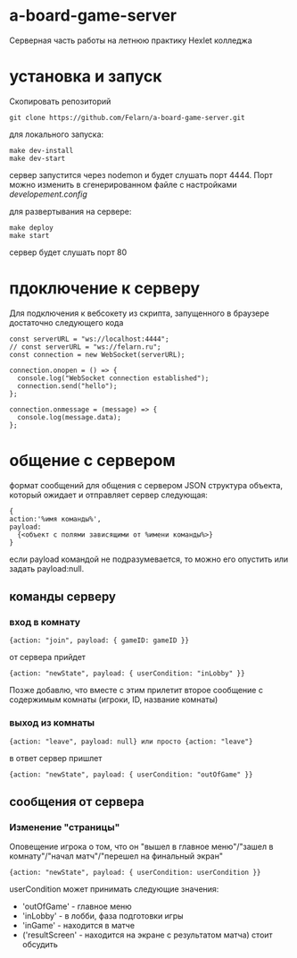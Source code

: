 # a-board-game-server

Серверная часть работы на летнюю практику Hexlet колледжа

# установка и запуск

Скопировать репозиторий

```
git clone https://github.com/Felarn/a-board-game-server.git
```

для локального запуска:

```
make dev-install
make dev-start
```

сервер запустится через nodemon и будет слушать порт 4444. Порт можно изменить в сгенерированном файле c настройками <em>developement.config</em>

для развертывания на сервере:

```
make deploy
make start
```

сервер будет слушать порт 80

# пдоключение к серверу

Для подключения к вебсокету из скрипта, запущенного в браузере достаточно следующего кода

```
const serverURL = "ws://localhost:4444";
// const serverURL = "ws://felarn.ru";
const connection = new WebSocket(serverURL);

connection.onopen = () => {
  console.log("WebSocket connection established");
  connection.send("hello");
};

connection.onmessage = (message) => {
  console.log(message.data);
};
```

# общение с сервером

формат сообщений для общения с сервером JSON
структура объекта, который ожидает и отправляет сервер следующая:
```
{
action:'%имя команды%',
payload:
  {<объект с полями зависящими от %имени команды%>}
}
```
если payload командой не подразумевается, то можно его опустить или задать payload:null.

## команды серверу

### вход в комнату 
```
{action: "join", payload: { gameID: gameID }}
```
от сервера прийдет 
```
{action: "newState", payload: { userCondition: "inLobby" }}
```
Позже добавлю, что вместе с этим прилетит второе сообщение с содержимым комнаты (игроки, ID, название комнаты)

### выход из комнаты 
```
{action: "leave", payload: null} или просто {action: "leave"}
```
в ответ сервер пришлет 
```
{action: "newState", payload: { userCondition: "outOfGame" }}
```

## сообщения от сервера

### Изменение "страницы"
Оповещение игрока о том, что он "вышел в главное меню"/"зашел в комнату"/"начал матч"/"перешел на финальный экран"
```
{action: "newState", payload: { userCondition: userCondition }}
```
userCondition может принимать следующие значения:
* 'outOfGame' - главное меню
* 'inLobby' - в лобби, фаза подготовки игры
* 'inGame' - находится в матче
* ('resultScreen' - находится на экране с результатом матча) стоит обсудить
